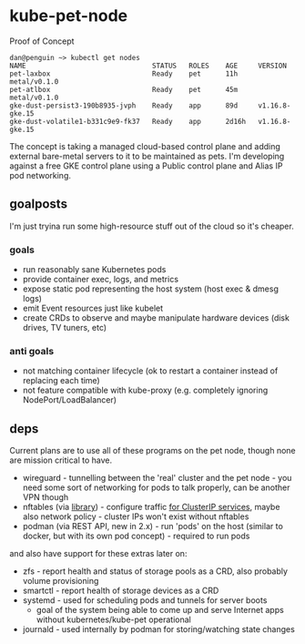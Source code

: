 # kube-pet-node

Proof of Concept

```
dan@penguin ~> kubectl get nodes
NAME                               STATUS   ROLES    AGE     VERSION
pet-laxbox                         Ready    pet      11h     metal/v0.1.0
pet-atlbox                         Ready    pet      45m     metal/v0.1.0
gke-dust-persist3-190b8935-jvph    Ready    app      89d     v1.16.8-gke.15
gke-dust-volatile1-b331c9e9-fk37   Ready    app      2d16h   v1.16.8-gke.15
```

The concept is taking a managed cloud-based control plane and adding external bare-metal servers to it to be maintained as pets. I'm developing against a free GKE control plane using a Public control plane and Alias IP pod networking.

## goalposts
I'm just tryina run some high-resource stuff out of the cloud so it's cheaper.

### goals
* run reasonably sane Kubernetes pods
* provide container exec, logs, and metrics
* expose static pod representing the host system (host exec & dmesg logs)
* emit Event resources just like kubelet
* create CRDs to observe and maybe manipulate hardware devices (disk drives, TV tuners, etc)

### anti goals
* not matching container lifecycle (ok to restart a container instead of replacing each time)
* not feature compatible with kube-proxy (e.g. completely ignoring NodePort/LoadBalancer)

## deps

Current plans are to use all of these programs on the pet node, though none are mission critical to have.

* wireguard - tunnelling between the 'real' cluster and the pet node - you need some sort of networking for pods to talk properly, can be another VPN though
* nftables (via [library](https://github.com/google/nftables)) - configure traffic [for ClusterIP services](https://wiki.nftables.org/wiki-nftables/index.php/Load_balancing#Round_Robin), maybe also network policy - cluster IPs won't exist without nftables
* podman (via REST API, new in 2.x) - run 'pods' on the host (similar to docker, but with its own pod concept) - required to run pods

and also have support for these extras later on:

* zfs - report health and status of storage pools as a CRD, also probably volume provisioning
* smartctl - report health of storage devices as a CRD
* systemd - used for scheduling pods and tunnels for server boots
  * goal of the system being able to come up and serve Internet apps without kubernetes/kube-pet operational
* journald - used internally by podman for storing/watching state changes
